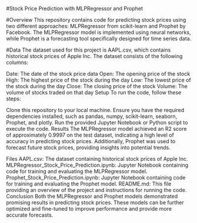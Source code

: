#Stock Price Prediction with MLPRegressor and Prophet

#Overview
This repository contains code for predicting stock prices using two different approaches: MLPRegressor from scikit-learn and Prophet by Facebook. The MLPRegressor model is implemented using neural networks, while Prophet is a forecasting tool specifically designed for time series data.

#Data
The dataset used for this project is AAPL.csv, which contains historical stock prices of Apple Inc. The dataset consists of the following columns:

Date: The date of the stock price data
Open: The opening price of the stock
High: The highest price of the stock during the day
Low: The lowest price of the stock during the day
Close: The closing price of the stock
Volume: The volume of stocks traded on that day
Setup
To run the code, follow these steps:

Clone this repository to your local machine.
Ensure you have the required dependencies installed, such as pandas, numpy, scikit-learn, seaborn, Prophet, and plotly.
Run the provided Jupyter Notebook or Python script to execute the code.
Results
The MLPRegressor model achieved an R2 score of approximately 0.9997 on the test dataset, indicating a high level of accuracy in predicting stock prices. Additionally, Prophet was used to forecast future stock prices, providing insights into potential trends.

Files
AAPL.csv: The dataset containing historical stock prices of Apple Inc.
MLPRegressor_Stock_Price_Prediction.ipynb: Jupyter Notebook containing code for training and evaluating the MLPRegressor model.
Prophet_Stock_Price_Prediction.ipynb: Jupyter Notebook containing code for training and evaluating the Prophet model.
README.md: This file providing an overview of the project and instructions for running the code.
Conclusion
Both the MLPRegressor and Prophet models demonstrated promising results in predicting stock prices. These models can be further optimized and fine-tuned to improve performance and provide more accurate forecasts.
